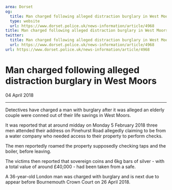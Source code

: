 ```yaml
area: Dorset
og:
  title: Man charged following alleged distraction burglary in West Moors
  type: website
  url: https://www.dorset.police.uk/news-information/article/4968
title: Man charged following alleged distraction burglary in West Moors |
twitter:
  title: Man charged following alleged distraction burglary in West Moors
  url: https://www.dorset.police.uk/news-information/article/4968
url: https://www.dorset.police.uk/news-information/article/4968
```

# Man charged following alleged distraction burglary in West Moors

04 April 2018

* * *

Detectives have charged a man with burglary after it was alleged an elderly couple were conned out of their life savings in West Moors.

It was reported that at around midday on Monday 5 February 2018 three men attended their address on Pinehurst Road allegedly claiming to be from a water company who needed access to their property to perform checks.

The men reportedly roamed the property supposedly checking taps and the boiler, before leaving.

The victims then reported that sovereign coins and 6kg bars of silver - with a total value of around £40,000 - had been taken from a safe.

A 36-year-old London man was charged with burglary and is next due to appear before Bournemouth Crown Court on 26 April 2018.
